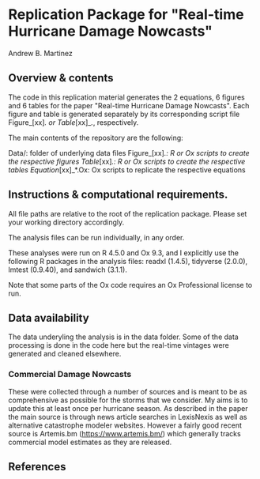 # Replication Package for "Real-time Hurricane Damage Nowcasts"
Andrew B. Martinez

## Overview & contents

The code in this replication material generates the 2 equations, 6 figures and 6 tables for the paper "Real-time Hurricane Damage Nowcasts". Each figure and table is generated separately by its corresponding script file Figure_[xx]_*.* or Table_[xx]_*.*, respectively.

The main contents of the repository are the following:

Data/: folder of underlying data files
Figure_[xx]_*.*: R or Ox scripts to create the respective figures
Table_[xx]_*.*: R or Ox scripts to create the respective tables
Equation_[xx]_*.Ox: Ox scripts to replicate the respective equations


## Instructions & computational requirements.
All file paths are relative to the root of the replication package. Please set your working directory accordingly.

The analysis files can be run individually, in any order.

These analyses were run on R 4.5.0 and Ox 9.3, and I explicitly use the following R packages in the analysis files: readxl (1.4.5), tidyverse (2.0.0), lmtest (0.9.40), and sandwich (3.1.1).

Note that some parts of the Ox code requires an Ox Professional license to run.

## Data availability 

The data underyling the analysis is in the data folder. Some of the data processing is done in the code here but the real-time vintages were generated  and cleaned elsewhere.

### Commercial Damage Nowcasts

These were collected through a number of sources and is meant to be as comprehensive as possible for the storms that we consider. My aims is to update this at least once per hurricane season. As described in the paper the main source is through news article searches in LexisNexis as well as alternative catastrophe modeler websites. However a fairly good recent source is Artemis.bm (https://www.artemis.bm/) which generally tracks commercial model estimates as they are released. 

## References

